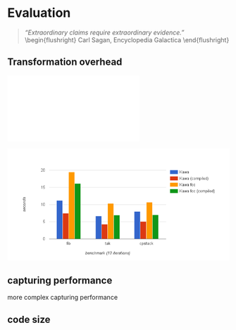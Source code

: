 # Evaluation

> *“Extraordinary claims require extraordinary evidence.”*
\begin{flushright}
Carl Sagan, Encyclopedia Galactica
\end{flushright}

## Transformation overhead

![\label{stack}](figures/overhead-table.pdf)

![\label{stack}](figures/overhead.png)

## capturing performance

more complex capturing performance

## code size
